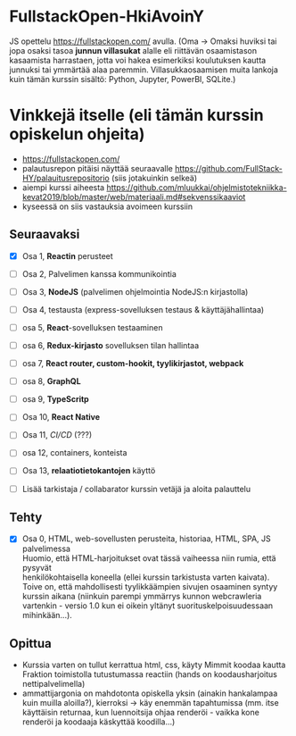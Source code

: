 # FullstackOpen-HkiAvoinY
JS opettelu https://fullstackopen.com/ avulla. (Oma -> Omaksi huviksi tai jopa osaksi tasoa **junnun villasukat** alalle eli riittävän osaamistason kasaamista harrastaen, jotta voi hakea esimerkiksi koulutuksen kautta junnuksi tai ymmärtää alaa paremmin. Villasukkaosaamisen muita lankoja kuin tämän kurssin sisältö: Python, Jupyter, PowerBI, SQLite.)

# Vinkkejä itselle (eli tämän kurssin opiskelun ohjeita)
 - https://fullstackopen.com/
 - palautusrepon pitäisi näyttää seuraavalle https://github.com/FullStack-HY/palauitusrepositorio (siis jotakuinkin selkeä)
 - aiempi kurssi aiheesta https://github.com/mluukkai/ohjelmistotekniikka-kevat2019/blob/master/web/materiaali.md#sekvenssikaaviot 
 - kyseessä on siis vastauksia avoimeen kurssiin

## Seuraavaksi
- [x] Osa 1, **Reactin** perusteet
- [ ] Osa 2, Palvelimen kanssa kommunikointia
- [ ] Osa 3, **NodeJS** (palvelimen ohjelmointia NodeJS:n kirjastolla)
- [ ] Osa 4, testausta (express-sovelluksen testaus & käyttäjähallintaa)
- [ ] osa 5, **React**-sovelluksen testaaminen
- [ ] osa 6, **Redux-kirjasto** sovelluksen tilan hallintaa
- [ ] osa 7, **React router, custom-hookit, tyylikirjastot, webpack**
- [ ] osa 8, **GraphQL**
- [ ] osa 9, **TypeScritp**
- [ ] Osa 10, **React Native**
- [ ] Osa 11, *CI/CD* (???)
- [ ] osa 12, containers, konteista
- [ ] Osa 13, **relaatiotietokantojen** käyttö

- [ ] Lisää tarkistaja / collabarator kurssin vetäjä ja aloita palauttelu

## Tehty
- [x] Osa 0, HTML, web-sovellusten perusteita, historiaa, HTML, SPA, JS palvelimessa
<br> Huomio, että HTML-harjoitukset ovat tässä vaiheessa niin rumia, että pysyvät <br>
henkilökohtaisella koneella (ellei kurssin tarkistusta varten kaivata). <br> Toive on, että mahdollisesti tyylikkäämpien sivujen osaaminen syntyy kurssin aikana (niinkuin parempi ymmärrys kunnon webcrawleria vartenkin - versio 1.0 kun ei oikein yltänyt suorituskelpoisuudessaan mihinkään...).

## Opittua

- Kurssia varten on tullut kerrattua html, css, käyty Mimmit koodaa kautta Fraktion toimistolla tutustumassa reactiin (hands on koodausharjoitus nettipalvelimella)
- ammattijargonia on mahdotonta opiskella yksin (ainakin hankalampaa kuin muilla aloilla?), kierroksi -> käy enemmän tapahtumissa (mm. itse käyttäisin returnaa, kun luennoitsija ohjaa renderöi - vaikka kone renderöi ja koodaaja käskyttää koodilla...)